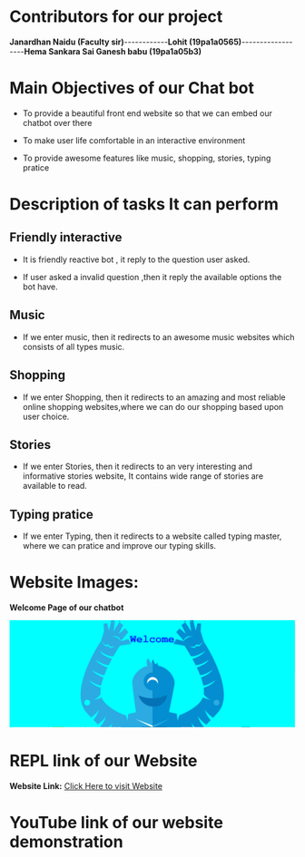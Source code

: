 # Contributors for our project

**Janardhan Naidu (Faculty sir)**------------**Lohit (19pa1a0565)**------------------**Hema Sankara Sai Ganesh babu (19pa1a05b3)**

#  Main Objectives of our Chat bot

* To provide a beautiful front end website so that we can embed our chatbot over there

* To make user life comfortable in an interactive environment

* To provide awesome features like music, shopping, stories, typing pratice

# Description of tasks It can perform

## Friendly interactive

* It is friendly reactive bot , it reply to the question user asked.

* If user asked a invalid question ,then it reply the available options the bot have.

## Music

* If we enter music, then it redirects to an awesome music websites which consists of all types music.


## Shopping

* If we enter Shopping, then it redirects to an amazing and most reliable online shopping websites,where we can do our shopping based upon user choice.

## Stories

* If we enter Stories, then it redirects to an very interesting and informative stories website, It contains wide range of stories are available to read.

## Typing pratice

* If we enter Typing, then it redirects to a website called typing master, where we can pratice and improve our typing skills.

# Website Images:

**Welcome Page of our chatbot**

![Welcome image 1](welcome.png)

# REPL link of our Website

**Website Link:** [Click Here to visit Website](https://gryffindor-guy.github.io/FrontEnd-Web-Development-of-Chatbot/ "Website link")


# YouTube link of our website demonstration

